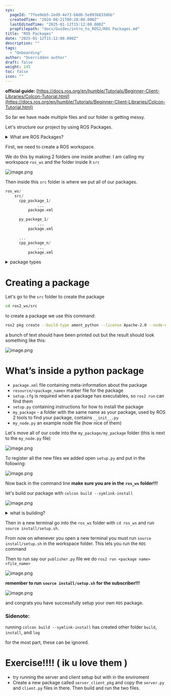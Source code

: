 ```yaml
---
sys:
  pageId: "7fea9eb5-2ed9-4e73-b6d6-5e093b833dbb"
  createdTime: "2024-08-21T00:28:00.000Z"
  lastEditedTime: "2025-01-12T15:12:00.000Z"
  propFilepath: "docs/Guides/intro_to_ROS2/ROS Packages.md"
title: "ROS Packages"
date: "2025-01-12T15:12:00.000Z"
description: ""
tags:
  - "Onboarding"
author: "Overridden author"
draft: false
weight: 145
toc: false
icon: ""
---
```


**official guide:** [https://docs.ros.org/en/humble/Tutorials/Beginner-Client-Libraries/Colcon-Tutorial.html](https://docs.ros.org/en/humble/Tutorials/Beginner-Client-Libraries/Colcon-Tutorial.html)

So far we have made multiple files and our folder is getting messy.

Let's structure our project by using ROS Packages.

<details>

<summary>What are ROS Packages?</summary>

ROS Packages are, as the name implies, packages of code that are highly sharable between ROS developers.

They consist of a folder, `package.xml` file, and source code

```python
      cpp_package_1/
		      ... imagine much code files here ..
          package.xml
```

</details>

First, we need to create a ROS workspace.

We do this by making 2 folders one inside another. I am calling my workspace `ros_ws` and the folder inside it `src`

![image.png](https://prod-files-secure.s3.us-west-2.amazonaws.com/d518164a-d88e-44d1-a4ee-3adb3bd8bce0/70706947-fd18-4537-a67b-e12946812d31/image.png?X-Amz-Algorithm=AWS4-HMAC-SHA256&X-Amz-Content-Sha256=UNSIGNED-PAYLOAD&X-Amz-Credential=ASIAZI2LB466S2HB57Y3%2F20250327%2Fus-west-2%2Fs3%2Faws4_request&X-Amz-Date=20250327T220741Z&X-Amz-Expires=3600&X-Amz-Security-Token=IQoJb3JpZ2luX2VjEOT%2F%2F%2F%2F%2F%2F%2F%2F%2F%2FwEaCXVzLXdlc3QtMiJHMEUCIBAgZEVWsRYoIxYqxvlsy1yp69fixjYeuX1Z36oUmtHmAiEA3Jm4VnUJpDGdDoX4NMtC0yW6RLM0NdExWPEjC%2BHuDiMq%2FwMITRAAGgw2Mzc0MjMxODM4MDUiDJMaSzyuJXe7lPU8byrcA0vjo2uyI7v0IXEkR9yYBNKTmZEMgH0Bf%2BhejU4HoChIygokqQ9XIBHDx69sgyF5ddeHP3mfsqRc1WEIOim6Y3e8vdUU5kmi7jYRWauCnRnhuYR%2F1R%2Bjxzwxu%2FOOOe17L5r9H6yPh2vuUz7ORk23pWW86OGD51FldnoKr%2B67moIqYf90Bd2JrofT9GV9ADDgPE4xenLgBmyKf6w2dU3oQV6yErUMH11rObaryIdNRqrAfLVur2glOHKXa5hSNTuRNwuJ3bt2O%2BBeA6s1hFZSjp17Jk7pbP2nCHvCsegnotuG4WVyk5PB8REv2m%2FjuyvKHnQTqdGqr6y4wdEWP1ZvRwnhXW1ksDCruNRCAiE60bUo1C4fjDOdBna0z7kJxwItgVBQnGzsCRORHF4C%2F458sLckSrLYE1D70n%2FtvVYpZ3VSBbzBi9FYeV7ZppeGZt88ybXUjRCmFeMSpj%2BOSIoM5MUZtgQz8awiK12Levq6%2B2Tj764cacEdrF6Rsi2Zk%2FHOCnta%2BL79LPIGuWbGoLWQ0j9FueYijjN54go4KhOzrQL3H%2F6w%2FFAGP9r7Kh7UBXLSkFNNwDuPv73A2Z1KMvoMpgbV6fp8n93kEtBXt7rT8i0XxqXM%2BVL69fLKSs%2FsMN3clr8GOqUBhye36%2FWi36HStbOzW5mk6LKfNb4Vw3YncX05HF8EK9wX9rzkKv%2FqEhqjz%2BZfHSiJ8%2BmV0e1gf7%2FtoLgXAR1j%2F1RsNLE09Qa0pBawd%2BihhEID23wfLkitH7c364JvO2UxqVjrV639Jmcp3l0axsBcQ6r0y3ferM7QltlyvE1tFmcVVvzPE8PfNVA0%2BdMwM23urRN6SmTmwuD8HYsrvk74X5%2Bmo08F&X-Amz-Signature=5a97b689f73b1a00e442f99068efdbbed7bbaac6a790a8e79f396637f801767e&X-Amz-SignedHeaders=host&x-id=GetObject)

Then inside this `src` folder is where we put all of our packages.

```python
ros_ws/
    src/
      cpp_package_1/
		      ...
          package.xml

      py_package_1/
		      ...
          package.xml

      ...
      cpp_package_n/
		      ...
          package.xml

```

<details>

<summary>package types</summary>

packages can be either `C++` or python.

the intern file structure is different for each but for this guide we will stick to creating python packages

</details>

# Creating a package

Let's go to the `src` folder to create the package

```bash
cd ros2_ws/src
```

to create a package we use this command:

```bash
ros2 pkg create --build-type ament_python --license Apache-2.0 --node-name my_node my_package
```

a bunch of text should have been printed out but the result should look something like this:

![image.png](https://prod-files-secure.s3.us-west-2.amazonaws.com/d518164a-d88e-44d1-a4ee-3adb3bd8bce0/e6cf1e3f-8512-4a3e-b131-079f800bf3e8/image.png?X-Amz-Algorithm=AWS4-HMAC-SHA256&X-Amz-Content-Sha256=UNSIGNED-PAYLOAD&X-Amz-Credential=ASIAZI2LB466S2HB57Y3%2F20250327%2Fus-west-2%2Fs3%2Faws4_request&X-Amz-Date=20250327T220741Z&X-Amz-Expires=3600&X-Amz-Security-Token=IQoJb3JpZ2luX2VjEOT%2F%2F%2F%2F%2F%2F%2F%2F%2F%2FwEaCXVzLXdlc3QtMiJHMEUCIBAgZEVWsRYoIxYqxvlsy1yp69fixjYeuX1Z36oUmtHmAiEA3Jm4VnUJpDGdDoX4NMtC0yW6RLM0NdExWPEjC%2BHuDiMq%2FwMITRAAGgw2Mzc0MjMxODM4MDUiDJMaSzyuJXe7lPU8byrcA0vjo2uyI7v0IXEkR9yYBNKTmZEMgH0Bf%2BhejU4HoChIygokqQ9XIBHDx69sgyF5ddeHP3mfsqRc1WEIOim6Y3e8vdUU5kmi7jYRWauCnRnhuYR%2F1R%2Bjxzwxu%2FOOOe17L5r9H6yPh2vuUz7ORk23pWW86OGD51FldnoKr%2B67moIqYf90Bd2JrofT9GV9ADDgPE4xenLgBmyKf6w2dU3oQV6yErUMH11rObaryIdNRqrAfLVur2glOHKXa5hSNTuRNwuJ3bt2O%2BBeA6s1hFZSjp17Jk7pbP2nCHvCsegnotuG4WVyk5PB8REv2m%2FjuyvKHnQTqdGqr6y4wdEWP1ZvRwnhXW1ksDCruNRCAiE60bUo1C4fjDOdBna0z7kJxwItgVBQnGzsCRORHF4C%2F458sLckSrLYE1D70n%2FtvVYpZ3VSBbzBi9FYeV7ZppeGZt88ybXUjRCmFeMSpj%2BOSIoM5MUZtgQz8awiK12Levq6%2B2Tj764cacEdrF6Rsi2Zk%2FHOCnta%2BL79LPIGuWbGoLWQ0j9FueYijjN54go4KhOzrQL3H%2F6w%2FFAGP9r7Kh7UBXLSkFNNwDuPv73A2Z1KMvoMpgbV6fp8n93kEtBXt7rT8i0XxqXM%2BVL69fLKSs%2FsMN3clr8GOqUBhye36%2FWi36HStbOzW5mk6LKfNb4Vw3YncX05HF8EK9wX9rzkKv%2FqEhqjz%2BZfHSiJ8%2BmV0e1gf7%2FtoLgXAR1j%2F1RsNLE09Qa0pBawd%2BihhEID23wfLkitH7c364JvO2UxqVjrV639Jmcp3l0axsBcQ6r0y3ferM7QltlyvE1tFmcVVvzPE8PfNVA0%2BdMwM23urRN6SmTmwuD8HYsrvk74X5%2Bmo08F&X-Amz-Signature=3767543389e655a3209ae4c3f8c5c8b78de7432cab70642a9ad2e34735efba62&X-Amz-SignedHeaders=host&x-id=GetObject)

# What’s inside a python package

- `package.xml` file containing meta-information about the package
- `resource/<package_name>` marker file for the package
- `setup.cfg` is required when a package has executables, so `ros2 run` can find them
- `setup.py` containing instructions for how to install the package
- `my_package` - a folder with the same name as your package, used by ROS 2 tools to find your package, contains `__init__.py`
- `my_node.py` an example node file (how nice of them)

Let's move all of our code into the `my_package/my_package` folder (this is next to the `my_node.py` file)

![image.png](https://prod-files-secure.s3.us-west-2.amazonaws.com/d518164a-d88e-44d1-a4ee-3adb3bd8bce0/9ce58f11-0da9-4d3e-b86d-506a9685d378/image.png?X-Amz-Algorithm=AWS4-HMAC-SHA256&X-Amz-Content-Sha256=UNSIGNED-PAYLOAD&X-Amz-Credential=ASIAZI2LB466S2HB57Y3%2F20250327%2Fus-west-2%2Fs3%2Faws4_request&X-Amz-Date=20250327T220741Z&X-Amz-Expires=3600&X-Amz-Security-Token=IQoJb3JpZ2luX2VjEOT%2F%2F%2F%2F%2F%2F%2F%2F%2F%2FwEaCXVzLXdlc3QtMiJHMEUCIBAgZEVWsRYoIxYqxvlsy1yp69fixjYeuX1Z36oUmtHmAiEA3Jm4VnUJpDGdDoX4NMtC0yW6RLM0NdExWPEjC%2BHuDiMq%2FwMITRAAGgw2Mzc0MjMxODM4MDUiDJMaSzyuJXe7lPU8byrcA0vjo2uyI7v0IXEkR9yYBNKTmZEMgH0Bf%2BhejU4HoChIygokqQ9XIBHDx69sgyF5ddeHP3mfsqRc1WEIOim6Y3e8vdUU5kmi7jYRWauCnRnhuYR%2F1R%2Bjxzwxu%2FOOOe17L5r9H6yPh2vuUz7ORk23pWW86OGD51FldnoKr%2B67moIqYf90Bd2JrofT9GV9ADDgPE4xenLgBmyKf6w2dU3oQV6yErUMH11rObaryIdNRqrAfLVur2glOHKXa5hSNTuRNwuJ3bt2O%2BBeA6s1hFZSjp17Jk7pbP2nCHvCsegnotuG4WVyk5PB8REv2m%2FjuyvKHnQTqdGqr6y4wdEWP1ZvRwnhXW1ksDCruNRCAiE60bUo1C4fjDOdBna0z7kJxwItgVBQnGzsCRORHF4C%2F458sLckSrLYE1D70n%2FtvVYpZ3VSBbzBi9FYeV7ZppeGZt88ybXUjRCmFeMSpj%2BOSIoM5MUZtgQz8awiK12Levq6%2B2Tj764cacEdrF6Rsi2Zk%2FHOCnta%2BL79LPIGuWbGoLWQ0j9FueYijjN54go4KhOzrQL3H%2F6w%2FFAGP9r7Kh7UBXLSkFNNwDuPv73A2Z1KMvoMpgbV6fp8n93kEtBXt7rT8i0XxqXM%2BVL69fLKSs%2FsMN3clr8GOqUBhye36%2FWi36HStbOzW5mk6LKfNb4Vw3YncX05HF8EK9wX9rzkKv%2FqEhqjz%2BZfHSiJ8%2BmV0e1gf7%2FtoLgXAR1j%2F1RsNLE09Qa0pBawd%2BihhEID23wfLkitH7c364JvO2UxqVjrV639Jmcp3l0axsBcQ6r0y3ferM7QltlyvE1tFmcVVvzPE8PfNVA0%2BdMwM23urRN6SmTmwuD8HYsrvk74X5%2Bmo08F&X-Amz-Signature=6eb395c5215bf79aec2aac78f07fb840acbbf3a778b98735c1d598912b55287c&X-Amz-SignedHeaders=host&x-id=GetObject)

To register all the new files we added open `setup.py` and put in the following:

![image.png](https://prod-files-secure.s3.us-west-2.amazonaws.com/d518164a-d88e-44d1-a4ee-3adb3bd8bce0/1cd7c262-4cae-4496-9d75-c178537d24a2/image.png?X-Amz-Algorithm=AWS4-HMAC-SHA256&X-Amz-Content-Sha256=UNSIGNED-PAYLOAD&X-Amz-Credential=ASIAZI2LB466S2HB57Y3%2F20250327%2Fus-west-2%2Fs3%2Faws4_request&X-Amz-Date=20250327T220741Z&X-Amz-Expires=3600&X-Amz-Security-Token=IQoJb3JpZ2luX2VjEOT%2F%2F%2F%2F%2F%2F%2F%2F%2F%2FwEaCXVzLXdlc3QtMiJHMEUCIBAgZEVWsRYoIxYqxvlsy1yp69fixjYeuX1Z36oUmtHmAiEA3Jm4VnUJpDGdDoX4NMtC0yW6RLM0NdExWPEjC%2BHuDiMq%2FwMITRAAGgw2Mzc0MjMxODM4MDUiDJMaSzyuJXe7lPU8byrcA0vjo2uyI7v0IXEkR9yYBNKTmZEMgH0Bf%2BhejU4HoChIygokqQ9XIBHDx69sgyF5ddeHP3mfsqRc1WEIOim6Y3e8vdUU5kmi7jYRWauCnRnhuYR%2F1R%2Bjxzwxu%2FOOOe17L5r9H6yPh2vuUz7ORk23pWW86OGD51FldnoKr%2B67moIqYf90Bd2JrofT9GV9ADDgPE4xenLgBmyKf6w2dU3oQV6yErUMH11rObaryIdNRqrAfLVur2glOHKXa5hSNTuRNwuJ3bt2O%2BBeA6s1hFZSjp17Jk7pbP2nCHvCsegnotuG4WVyk5PB8REv2m%2FjuyvKHnQTqdGqr6y4wdEWP1ZvRwnhXW1ksDCruNRCAiE60bUo1C4fjDOdBna0z7kJxwItgVBQnGzsCRORHF4C%2F458sLckSrLYE1D70n%2FtvVYpZ3VSBbzBi9FYeV7ZppeGZt88ybXUjRCmFeMSpj%2BOSIoM5MUZtgQz8awiK12Levq6%2B2Tj764cacEdrF6Rsi2Zk%2FHOCnta%2BL79LPIGuWbGoLWQ0j9FueYijjN54go4KhOzrQL3H%2F6w%2FFAGP9r7Kh7UBXLSkFNNwDuPv73A2Z1KMvoMpgbV6fp8n93kEtBXt7rT8i0XxqXM%2BVL69fLKSs%2FsMN3clr8GOqUBhye36%2FWi36HStbOzW5mk6LKfNb4Vw3YncX05HF8EK9wX9rzkKv%2FqEhqjz%2BZfHSiJ8%2BmV0e1gf7%2FtoLgXAR1j%2F1RsNLE09Qa0pBawd%2BihhEID23wfLkitH7c364JvO2UxqVjrV639Jmcp3l0axsBcQ6r0y3ferM7QltlyvE1tFmcVVvzPE8PfNVA0%2BdMwM23urRN6SmTmwuD8HYsrvk74X5%2Bmo08F&X-Amz-Signature=9966e4f0237d13a6aba0fc0878f829c802ea9dca05eeeaca1cfc4c374d7c5ebb&X-Amz-SignedHeaders=host&x-id=GetObject)

Now back in the command line **make sure you are in the** **`ros_ws`** **folder!!!**

let's build our package with `colcon build --symlink-install`

![image.png](https://prod-files-secure.s3.us-west-2.amazonaws.com/d518164a-d88e-44d1-a4ee-3adb3bd8bce0/2f2a0d27-b173-48fd-b189-5f5c0ce65619/image.png?X-Amz-Algorithm=AWS4-HMAC-SHA256&X-Amz-Content-Sha256=UNSIGNED-PAYLOAD&X-Amz-Credential=ASIAZI2LB466S2HB57Y3%2F20250327%2Fus-west-2%2Fs3%2Faws4_request&X-Amz-Date=20250327T220741Z&X-Amz-Expires=3600&X-Amz-Security-Token=IQoJb3JpZ2luX2VjEOT%2F%2F%2F%2F%2F%2F%2F%2F%2F%2FwEaCXVzLXdlc3QtMiJHMEUCIBAgZEVWsRYoIxYqxvlsy1yp69fixjYeuX1Z36oUmtHmAiEA3Jm4VnUJpDGdDoX4NMtC0yW6RLM0NdExWPEjC%2BHuDiMq%2FwMITRAAGgw2Mzc0MjMxODM4MDUiDJMaSzyuJXe7lPU8byrcA0vjo2uyI7v0IXEkR9yYBNKTmZEMgH0Bf%2BhejU4HoChIygokqQ9XIBHDx69sgyF5ddeHP3mfsqRc1WEIOim6Y3e8vdUU5kmi7jYRWauCnRnhuYR%2F1R%2Bjxzwxu%2FOOOe17L5r9H6yPh2vuUz7ORk23pWW86OGD51FldnoKr%2B67moIqYf90Bd2JrofT9GV9ADDgPE4xenLgBmyKf6w2dU3oQV6yErUMH11rObaryIdNRqrAfLVur2glOHKXa5hSNTuRNwuJ3bt2O%2BBeA6s1hFZSjp17Jk7pbP2nCHvCsegnotuG4WVyk5PB8REv2m%2FjuyvKHnQTqdGqr6y4wdEWP1ZvRwnhXW1ksDCruNRCAiE60bUo1C4fjDOdBna0z7kJxwItgVBQnGzsCRORHF4C%2F458sLckSrLYE1D70n%2FtvVYpZ3VSBbzBi9FYeV7ZppeGZt88ybXUjRCmFeMSpj%2BOSIoM5MUZtgQz8awiK12Levq6%2B2Tj764cacEdrF6Rsi2Zk%2FHOCnta%2BL79LPIGuWbGoLWQ0j9FueYijjN54go4KhOzrQL3H%2F6w%2FFAGP9r7Kh7UBXLSkFNNwDuPv73A2Z1KMvoMpgbV6fp8n93kEtBXt7rT8i0XxqXM%2BVL69fLKSs%2FsMN3clr8GOqUBhye36%2FWi36HStbOzW5mk6LKfNb4Vw3YncX05HF8EK9wX9rzkKv%2FqEhqjz%2BZfHSiJ8%2BmV0e1gf7%2FtoLgXAR1j%2F1RsNLE09Qa0pBawd%2BihhEID23wfLkitH7c364JvO2UxqVjrV639Jmcp3l0axsBcQ6r0y3ferM7QltlyvE1tFmcVVvzPE8PfNVA0%2BdMwM23urRN6SmTmwuD8HYsrvk74X5%2Bmo08F&X-Amz-Signature=e83700e331b2752ff20e5406a617ae84963e47e2930ef3ccb0e6a1912a23796d&X-Amz-SignedHeaders=host&x-id=GetObject)

<details>

<summary>what is building?</summary>

if you are a CS major at Rose-Hulman you will learn the answer to this in CSSE132

but TLDR; is it combines all the code files into one program that can be run easily 

</details>

Then in a new terminal go into the `ros_ws` folder with `cd ros_ws` and run `source install/setup.sh`. 

From now on whenever you open a new terminal you must run `source install/setup.sh` in the workspace folder. This lets you run the `ROS` command

Then to run say our `publisher.py` file we do `ros2 run <package name> <file_name>`

![image.png](https://prod-files-secure.s3.us-west-2.amazonaws.com/d518164a-d88e-44d1-a4ee-3adb3bd8bce0/4f4b1219-3a44-4632-aa0a-ce3471699f59/image.png?X-Amz-Algorithm=AWS4-HMAC-SHA256&X-Amz-Content-Sha256=UNSIGNED-PAYLOAD&X-Amz-Credential=ASIAZI2LB466S2HB57Y3%2F20250327%2Fus-west-2%2Fs3%2Faws4_request&X-Amz-Date=20250327T220741Z&X-Amz-Expires=3600&X-Amz-Security-Token=IQoJb3JpZ2luX2VjEOT%2F%2F%2F%2F%2F%2F%2F%2F%2F%2FwEaCXVzLXdlc3QtMiJHMEUCIBAgZEVWsRYoIxYqxvlsy1yp69fixjYeuX1Z36oUmtHmAiEA3Jm4VnUJpDGdDoX4NMtC0yW6RLM0NdExWPEjC%2BHuDiMq%2FwMITRAAGgw2Mzc0MjMxODM4MDUiDJMaSzyuJXe7lPU8byrcA0vjo2uyI7v0IXEkR9yYBNKTmZEMgH0Bf%2BhejU4HoChIygokqQ9XIBHDx69sgyF5ddeHP3mfsqRc1WEIOim6Y3e8vdUU5kmi7jYRWauCnRnhuYR%2F1R%2Bjxzwxu%2FOOOe17L5r9H6yPh2vuUz7ORk23pWW86OGD51FldnoKr%2B67moIqYf90Bd2JrofT9GV9ADDgPE4xenLgBmyKf6w2dU3oQV6yErUMH11rObaryIdNRqrAfLVur2glOHKXa5hSNTuRNwuJ3bt2O%2BBeA6s1hFZSjp17Jk7pbP2nCHvCsegnotuG4WVyk5PB8REv2m%2FjuyvKHnQTqdGqr6y4wdEWP1ZvRwnhXW1ksDCruNRCAiE60bUo1C4fjDOdBna0z7kJxwItgVBQnGzsCRORHF4C%2F458sLckSrLYE1D70n%2FtvVYpZ3VSBbzBi9FYeV7ZppeGZt88ybXUjRCmFeMSpj%2BOSIoM5MUZtgQz8awiK12Levq6%2B2Tj764cacEdrF6Rsi2Zk%2FHOCnta%2BL79LPIGuWbGoLWQ0j9FueYijjN54go4KhOzrQL3H%2F6w%2FFAGP9r7Kh7UBXLSkFNNwDuPv73A2Z1KMvoMpgbV6fp8n93kEtBXt7rT8i0XxqXM%2BVL69fLKSs%2FsMN3clr8GOqUBhye36%2FWi36HStbOzW5mk6LKfNb4Vw3YncX05HF8EK9wX9rzkKv%2FqEhqjz%2BZfHSiJ8%2BmV0e1gf7%2FtoLgXAR1j%2F1RsNLE09Qa0pBawd%2BihhEID23wfLkitH7c364JvO2UxqVjrV639Jmcp3l0axsBcQ6r0y3ferM7QltlyvE1tFmcVVvzPE8PfNVA0%2BdMwM23urRN6SmTmwuD8HYsrvk74X5%2Bmo08F&X-Amz-Signature=9fabb3a09cf1a8e09c04d956a83640d656e0a60e96275f998b50c008e4323e24&X-Amz-SignedHeaders=host&x-id=GetObject)

**remember to run** **`source install/setup.sh`** **for the subscriber!!!**

![image.png](https://prod-files-secure.s3.us-west-2.amazonaws.com/d518164a-d88e-44d1-a4ee-3adb3bd8bce0/02121119-dad4-49ec-8356-c956108b4243/image.png?X-Amz-Algorithm=AWS4-HMAC-SHA256&X-Amz-Content-Sha256=UNSIGNED-PAYLOAD&X-Amz-Credential=ASIAZI2LB466S2HB57Y3%2F20250327%2Fus-west-2%2Fs3%2Faws4_request&X-Amz-Date=20250327T220741Z&X-Amz-Expires=3600&X-Amz-Security-Token=IQoJb3JpZ2luX2VjEOT%2F%2F%2F%2F%2F%2F%2F%2F%2F%2FwEaCXVzLXdlc3QtMiJHMEUCIBAgZEVWsRYoIxYqxvlsy1yp69fixjYeuX1Z36oUmtHmAiEA3Jm4VnUJpDGdDoX4NMtC0yW6RLM0NdExWPEjC%2BHuDiMq%2FwMITRAAGgw2Mzc0MjMxODM4MDUiDJMaSzyuJXe7lPU8byrcA0vjo2uyI7v0IXEkR9yYBNKTmZEMgH0Bf%2BhejU4HoChIygokqQ9XIBHDx69sgyF5ddeHP3mfsqRc1WEIOim6Y3e8vdUU5kmi7jYRWauCnRnhuYR%2F1R%2Bjxzwxu%2FOOOe17L5r9H6yPh2vuUz7ORk23pWW86OGD51FldnoKr%2B67moIqYf90Bd2JrofT9GV9ADDgPE4xenLgBmyKf6w2dU3oQV6yErUMH11rObaryIdNRqrAfLVur2glOHKXa5hSNTuRNwuJ3bt2O%2BBeA6s1hFZSjp17Jk7pbP2nCHvCsegnotuG4WVyk5PB8REv2m%2FjuyvKHnQTqdGqr6y4wdEWP1ZvRwnhXW1ksDCruNRCAiE60bUo1C4fjDOdBna0z7kJxwItgVBQnGzsCRORHF4C%2F458sLckSrLYE1D70n%2FtvVYpZ3VSBbzBi9FYeV7ZppeGZt88ybXUjRCmFeMSpj%2BOSIoM5MUZtgQz8awiK12Levq6%2B2Tj764cacEdrF6Rsi2Zk%2FHOCnta%2BL79LPIGuWbGoLWQ0j9FueYijjN54go4KhOzrQL3H%2F6w%2FFAGP9r7Kh7UBXLSkFNNwDuPv73A2Z1KMvoMpgbV6fp8n93kEtBXt7rT8i0XxqXM%2BVL69fLKSs%2FsMN3clr8GOqUBhye36%2FWi36HStbOzW5mk6LKfNb4Vw3YncX05HF8EK9wX9rzkKv%2FqEhqjz%2BZfHSiJ8%2BmV0e1gf7%2FtoLgXAR1j%2F1RsNLE09Qa0pBawd%2BihhEID23wfLkitH7c364JvO2UxqVjrV639Jmcp3l0axsBcQ6r0y3ferM7QltlyvE1tFmcVVvzPE8PfNVA0%2BdMwM23urRN6SmTmwuD8HYsrvk74X5%2Bmo08F&X-Amz-Signature=57f07f50526db6c5dcaace0015e4799c07917a65e3e65554d5a07eebad95a6fe&X-Amz-SignedHeaders=host&x-id=GetObject)

and congrats you have successfully setup your own `ROS` package.

### Sidenote:

running `colcon build --symlink-install` has created other folder `build`, `install`, and `log`

for the most part, these can be ignored.

# Exercise!!!! ( ik u love them )

- try running the server and client setup but with in the enviroment
- Create a new package called `server_client_pkg` and copy the `server.py` and `client.py` files in there. Then build and run the two files.
